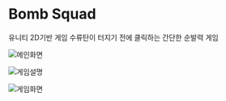 # Bomb Squad
유니티 2D기반 게임
수류탄이 터지기 전에 클릭하는 간단한 순발력 게임

![메인화면](https://user-images.githubusercontent.com/80314460/174266042-6e8ed81f-e32f-4ad3-877b-d714b2839753.png)

![게임설명](https://user-images.githubusercontent.com/80314460/174265626-77eb6135-9edd-4428-891e-ccbb459e7f17.png)

![게임화면](https://user-images.githubusercontent.com/80314460/174266089-da531b8f-5b70-4779-a331-83920297bd4f.png)
